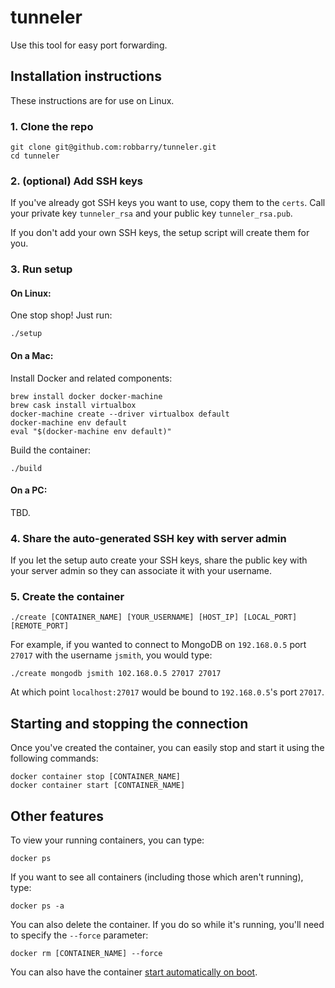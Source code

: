 # tunneler

Use this tool for easy port forwarding.

## Installation instructions

These instructions are for use on Linux.

### 1. Clone the repo

	git clone git@github.com:robbarry/tunneler.git
	cd tunneler

### 2. (optional) Add SSH keys

If you've already got SSH keys you want to use, copy them to the `certs`. Call your private key `tunneler_rsa` and your public key `tunneler_rsa.pub`.

If you don't add your own SSH keys, the setup script will create them for you.

### 3. Run setup

#### On Linux:

One stop shop! Just run:

	./setup

#### On a Mac:

Install Docker and related components:

	brew install docker docker-machine
	brew cask install virtualbox
	docker-machine create --driver virtualbox default
	docker-machine env default
	eval "$(docker-machine env default)"

Build the container:

	./build

#### On a PC:	

TBD.

### 4. Share the auto-generated SSH key with server admin

If you let the setup auto create your SSH keys, share the public key with your server admin so they can associate it with your username.

### 5. Create the container

	./create [CONTAINER_NAME] [YOUR_USERNAME] [HOST_IP] [LOCAL_PORT] [REMOTE_PORT]

For example, if you wanted to connect to MongoDB on `192.168.0.5` port `27017` with the username `jsmith`, you would type:

	./create mongodb jsmith 102.168.0.5 27017 27017

At which point `localhost:27017` would be bound to `192.168.0.5`'s port `27017`.

## Starting and stopping the connection

Once you've created the container, you can easily stop and start it using the following commands:

	docker container stop [CONTAINER_NAME]
	docker container start [CONTAINER_NAME]

## Other features

To view your running containers, you can type:

	docker ps

If you want to see all containers (including those which aren't running), type:

	docker ps -a

You can also delete the container. If you do so while it's running, you'll need to specify the `--force` parameter:

	docker rm [CONTAINER_NAME] --force

You can also have the container [start automatically on boot](https://docs.docker.com/config/containers/start-containers-automatically/).

